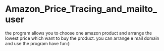 # Amazon_Price_Tracing_and_mailto_user
the program allows you to choose one amazon product and arrange the lowest price which want to buy the product.
you can arrange e mail domain and use the program have fun:)
